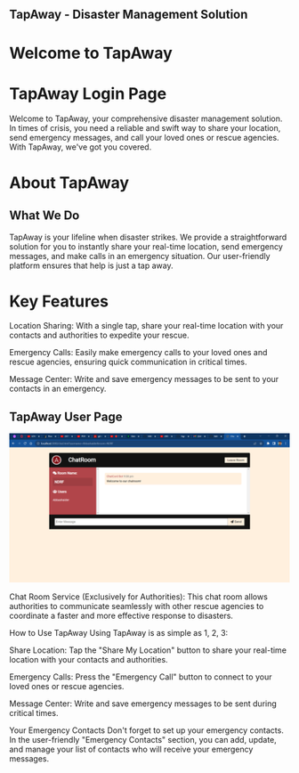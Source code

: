 ## TapAway - Disaster Management Solution
# Welcome to TapAway
# TapAway Login Page

Welcome to TapAway, your comprehensive disaster management solution. In times of crisis, you need a reliable and swift way to share your location, send emergency messages, and call your loved ones or rescue agencies. With TapAway, we've got you covered.

# About TapAway
## What We Do
TapAway is your lifeline when disaster strikes. We provide a straightforward solution for you to instantly share your real-time location, send emergency messages, and make calls in an emergency situation. Our user-friendly platform ensures that help is just a tap away.

# Key Features
Location Sharing: With a single tap, share your real-time location with your contacts and authorities to expedite your rescue.

Emergency Calls: Easily make emergency calls to your loved ones and rescue agencies, ensuring quick communication in critical times.

Message Center: Write and save emergency messages to be sent to your contacts in an emergency.

## TapAway User Page

![Alt text](<Website - Google Chrome 17-10-2023 21_08_43.png>)


Chat Room Service (Exclusively for Authorities): This chat room allows authorities to communicate seamlessly with other rescue agencies to coordinate a faster and more effective response to disasters.

How to Use TapAway
Using TapAway is as simple as 1, 2, 3:

Share Location: Tap the "Share My Location" button to share your real-time location with your contacts and authorities.

Emergency Calls: Press the "Emergency Call" button to connect to your loved ones or rescue agencies.

Message Center: Write and save emergency messages to be sent during critical times.

Your Emergency Contacts
Don't forget to set up your emergency contacts. In the user-friendly "Emergency Contacts" section, you can add, update, and manage your list of contacts who will receive your emergency messages.